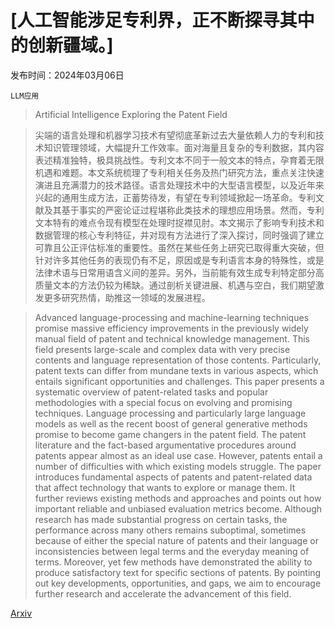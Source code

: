 # [人工智能涉足专利界，正不断探寻其中的创新疆域。]

发布时间：2024年03月06日

`LLM应用`

> Artificial Intelligence Exploring the Patent Field

> 尖端的语言处理和机器学习技术有望彻底革新过去大量依赖人力的专利和技术知识管理领域，大幅提升工作效率。面对海量且复杂的专利数据，其内容表述精准独特，极具挑战性。专利文本不同于一般文本的特点，孕育着无限机遇和难题。本文系统梳理了专利相关任务及热门研究方法，重点关注快速演进且充满潜力的技术路径。语言处理技术中的大型语言模型，以及近年来兴起的通用生成方法，正蓄势待发，有望在专利领域掀起一场革命。专利文献及其基于事实的严密论证过程堪称此类技术的理想应用场景。然而，专利文本特有的难点令现有模型在处理时捉襟见肘。本文揭示了影响专利技术和数据管理的核心专利特征，并对现有方法进行了深入探讨，同时强调了建立可靠且公正评估标准的重要性。虽然在某些任务上研究已取得重大突破，但针对许多其他任务的表现仍有不足，原因或是专利语言本身的特殊性，或是法律术语与日常用语含义间的差异。另外，当前能有效生成专利特定部分高质量文本的方法仍较为稀缺。通过剖析关键进展、机遇与空白，我们期望激发更多研究热情，助推这一领域的发展进程。

> Advanced language-processing and machine-learning techniques promise massive efficiency improvements in the previously widely manual field of patent and technical knowledge management. This field presents large-scale and complex data with very precise contents and language representation of those contents. Particularly, patent texts can differ from mundane texts in various aspects, which entails significant opportunities and challenges. This paper presents a systematic overview of patent-related tasks and popular methodologies with a special focus on evolving and promising techniques. Language processing and particularly large language models as well as the recent boost of general generative methods promise to become game changers in the patent field. The patent literature and the fact-based argumentative procedures around patents appear almost as an ideal use case. However, patents entail a number of difficulties with which existing models struggle. The paper introduces fundamental aspects of patents and patent-related data that affect technology that wants to explore or manage them. It further reviews existing methods and approaches and points out how important reliable and unbiased evaluation metrics become. Although research has made substantial progress on certain tasks, the performance across many others remains suboptimal, sometimes because of either the special nature of patents and their language or inconsistencies between legal terms and the everyday meaning of terms. Moreover, yet few methods have demonstrated the ability to produce satisfactory text for specific sections of patents. By pointing out key developments, opportunities, and gaps, we aim to encourage further research and accelerate the advancement of this field.

[Arxiv](https://arxiv.org/abs/2403.04105)